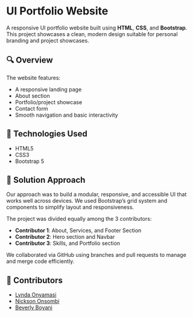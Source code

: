 # UI Portfolio Website

A responsive UI portfolio website built using **HTML**, **CSS**, and **Bootstrap**. This project showcases a clean, modern design suitable for personal branding and project showcases.

## 🔍 Overview

The website features:
- A responsive landing page
- About section
- Portfolio/project showcase
- Contact form
- Smooth navigation and basic interactivity

## 🚀 Technologies Used

- HTML5
- CSS3
- Bootstrap 5

## 🧠 Solution Approach

Our approach was to build a modular, responsive, and accessible UI that works well across devices. We used Bootstrap’s grid system and components to simplify layout and responsiveness.

The project was divided equally among the 3 contributors:
- **Contributor 1**: About, Services, and Footer Section
- **Contributor 2**: Hero section and Navbar
- **Contributor 3**: Skills, and Portfolio section

We collaborated via GitHub using branches and pull requests to manage and merge code efficiently.

## 👥 Contributors

- [Lynda Onyamasi](https://github.com/lonyamasi )
- [Nickson Onsombi](https://github.com/Nicky123-sud)
- [Beverly Boyani](https://github.com/Boyani02)



